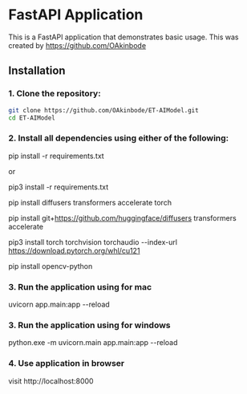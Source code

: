 # FastAPI Application

This is a FastAPI application that demonstrates basic usage.
This was created by https://github.com/OAkinbode

## Installation

### 1. Clone the repository:

```bash
git clone https://github.com/OAkinbode/ET-AIModel.git
cd ET-AIModel

```

### 2. Install all dependencies using either of the following:

pip install -r requirements.txt

or

pip3 install -r requirements.txt

pip install diffusers transformers accelerate torch

pip install git+https://github.com/huggingface/diffusers transformers accelerate

pip3 install torch torchvision torchaudio --index-url https://download.pytorch.org/whl/cu121

pip install opencv-python

### 3. Run the application using for mac

uvicorn app.main:app --reload

### 3. Run the application using for windows

python.exe -m uvicorn.main app.main:app --reload

### 4. Use application in browser

visit http://localhost:8000
